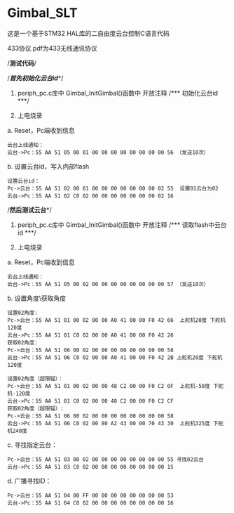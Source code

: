 # Gimbal_SLT
这是一个基于STM32 HAL库的二自由度云台控制C语言代码

433协议.pdf为433无线通讯协议

/****************************************测试代码****************************************/

/***************首先初始化云台id****************/

1. periph_pc.c库中
Gimbal_InitGimbal()函数中 
开放注释  /*** 初始化云台id ***/

2. 上电烧录

a. Reset，Pc端收到信息

	云台上线通知：
	云台->Pc：55 AA 51 05 00 01 00 00 00 00 00 00 00 00 56 （发送10次）

b. 设置云台id，写入内部flash

	设置云台id：
	Pc->云台：55 AA 51 02 00 01 00 00 00 00 00 00 00 02 55  设置01云台为02
	云台->Pc：55 AA 51 02 C0 02 00 00 00 00 00 00 00 02 16

/******************然后测试云台*******************/

1. periph_pc.c库中
Gimbal_InitGimbal()函数中 
开放注释 /*** 读取flash中云台id ***/

2. 上电烧录 

a. Reset，Pc端收到信息

	云台上线通知：
	云台->Pc：55 AA 51 05 00 02 00 00 00 00 00 00 00 00 57 （发送10次）

b. 设置角度\获取角度

	设置02角度:
	Pc->云台：55 AA 51 01 00 02 00 00 A0 41 00 00 F0 42 66  上舵机20度 下舵机120度
	云台->Pc：55 AA 51 01 C0 02 00 00 A0 41 00 00 F0 42 26
	获取02角度:
	Pc->云台：55 AA 51 06 00 02 00 00 00 00 00 00 00 00 58
	云台->Pc：55 AA 51 06 C0 02 00 00 A0 41 00 00 F0 42 2B 上舵机20度 下舵机120度

	设置02角度（超限辐）：
	Pc->云台：55 AA 51 01 00 02 00 00 48 C2 00 00 F0 C2 0F  上舵机-50度 下舵机-120度
	云台->Pc：55 AA 51 01 C0 02 00 00 48 C2 00 00 F0 C2 CF
	获取02角度（超限辐）:
	Pc->云台：55 AA 51 06 00 02 00 00 00 00 00 00 00 00 58
	云台->Pc：55 AA 51 06 C0 02 00 80 A2 43 00 00 70 43 30  上舵机325度 下舵机240度

c. 寻找指定云台：

	Pc->云台：55 AA 51 03 00 02 00 00 00 00 00 00 00 00 55 寻找02云台
	云台->Pc：55 AA 51 03 C0 02 00 00 00 00 00 00 00 00 15

d. 广播寻找ID：

	Pc->云台：55 AA 51 04 00 FF 00 00 00 00 00 00 00 00 53
	云台->Pc：55 AA 51 04 C0 02 00 00 00 00 00 00 00 00 16


